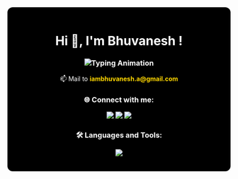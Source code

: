 <div align="center" style="font-family:-apple-system, BlinkMacSystemFont, 'Segoe UI', Roboto, Oxygen, Ubuntu, Cantarell, 'Open Sans', 'Helvetica Neue', sans-serif; color:white; background:#000; padding:20px; border-radius:12px;">

  <!-- Header -->
  <h1>Hi 👋, I'm Bhuvanesh !</h1>
  <h3>
    <img src="https://readme-typing-svg.herokuapp.com?font=Fira+Code&size=22&pause=1000&color=FFFFFF&center=true&vCenter=true&width=500&lines=A+passionate+developer+from+India;Full-stack+Builder;Open+Source+Contributor;Problem+Solver" alt="Typing Animation" />
  </h3>

  <!-- Contact -->
  <p>📫 Mail to <b style="color:#FFD700;">iambhuvanesh.a@gmail.com</b></p>

  <!-- Socials -->
  <h3>🌐 Connect with me:</h3>
  <p>
    <a href="https://linkedin.com/in/im-bhuvanesh" target="blank">
      <img src="https://img.shields.io/badge/LinkedIn-000000?style=for-the-badge&logo=linkedin&logoColor=0A66C2" />
    </a>
    <a href="https://instagram.com/bhuvanexsh" target="blank">
      <img src="https://img.shields.io/badge/Instagram-000000?style=for-the-badge&logo=instagram&logoColor=E4405F" />
    </a>
    <a href="https://www.leetcode.com/imbhuvanesh" target="blank">
      <img src="https://img.shields.io/badge/LeetCode-000000?style=for-the-badge&logo=leetcode&logoColor=FFA116" />
    </a>
  </p>

  <!-- Tools -->
  <h3>🛠 Languages and Tools:</h3>
  <p>
    <img src="https://skillicons.dev/icons?i=git,java,js,mysql" />
  </p>

</div>

